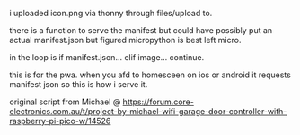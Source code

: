 i uploaded icon.png via thonny through files/upload to.

there is a function to serve the manifest but could have possibly put an actual manifest.json but figured micropython is best left micro.

in the loop is if manifest.json... elif image... continue.

this is for the pwa. when you afd to homesceen on ios or android it requests manifest json so this is how i serve it.

original script from Michael @ https://forum.core-electronics.com.au/t/project-by-michael-wifi-garage-door-controller-with-raspberry-pi-pico-w/14526
